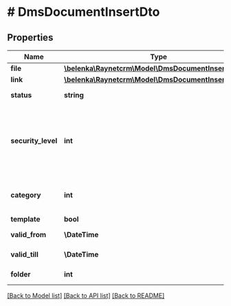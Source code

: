 # # DmsDocumentInsertDto

## Properties

Name | Type | Description | Notes
------------ | ------------- | ------------- | -------------
**file** | [**\belenka\Raynetcrm\Model\DmsDocumentInsertDtoFile**](DmsDocumentInsertDtoFile.md) |  | [optional]
**link** | [**\belenka\Raynetcrm\Model\DmsDocumentInsertDtoLink**](DmsDocumentInsertDtoLink.md) |  | [optional]
**status** | **string** | [Stav] - výchozí hodnota A_DRAFT | [optional]
**security_level** | **int** | [Bezpečnostní úroveň] ID bezpečnostní úrovně. Pokud není vyplněna je nastavena výchozí bezpečnostní skupina. | [optional]
**category** | **int** | [Kategorie] ID záznamu z číselníku DocumentCategory | [optional]
**template** | **bool** | [Šablona] | [optional]
**valid_from** | **\DateTime** | [Platné od] datum platné od | [optional]
**valid_till** | **\DateTime** | [Platné do] datum platné do | [optional]
**folder** | **int** | [Umístění] ID záznamu adresáře |

[[Back to Model list]](../../README.md#models) [[Back to API list]](../../README.md#endpoints) [[Back to README]](../../README.md)
